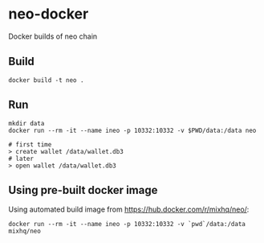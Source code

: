 # neo-docker
Docker builds of neo chain

## Build

```
docker build -t neo .
```

## Run

```
mkdir data
docker run --rm -it --name ineo -p 10332:10332 -v $PWD/data:/data neo

# first time
> create wallet /data/wallet.db3
# later
> open wallet /data/wallet.db3
```

## Using pre-built docker image

Using automated build image from <https://hub.docker.com/r/mixhq/neo/>:

```
docker run --rm -it --name ineo -p 10332:10332 -v `pwd`/data:/data mixhq/neo
```
